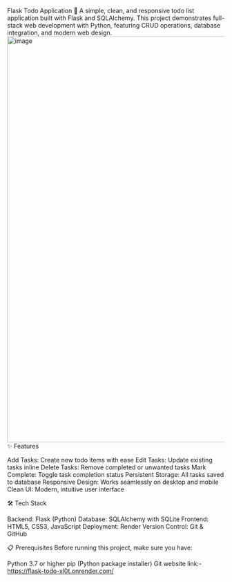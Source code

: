 Flask Todo Application 📝
A simple, clean, and responsive todo list application built with Flask and SQLAlchemy. This project demonstrates full-stack web development with Python, featuring CRUD operations, database integration, and modern web design.
<img width="1919" height="940" alt="image" src="https://github.com/user-attachments/assets/327158d5-f7c2-4a21-a3be-7fb9e97013f8" />
✨ Features

Add Tasks: Create new todo items with ease
Edit Tasks: Update existing tasks inline
Delete Tasks: Remove completed or unwanted tasks
Mark Complete: Toggle task completion status
Persistent Storage: All tasks saved to database
Responsive Design: Works seamlessly on desktop and mobile
Clean UI: Modern, intuitive user interface

🛠️ Tech Stack

Backend: Flask (Python)
Database: SQLAlchemy with SQLite
Frontend: HTML5, CSS3, JavaScript
Deployment: Render
Version Control: Git & GitHub

📋 Prerequisites
Before running this project, make sure you have:

Python 3.7 or higher
pip (Python package installer)
Git
website link:- https://flask-todo-xl0t.onrender.com/
